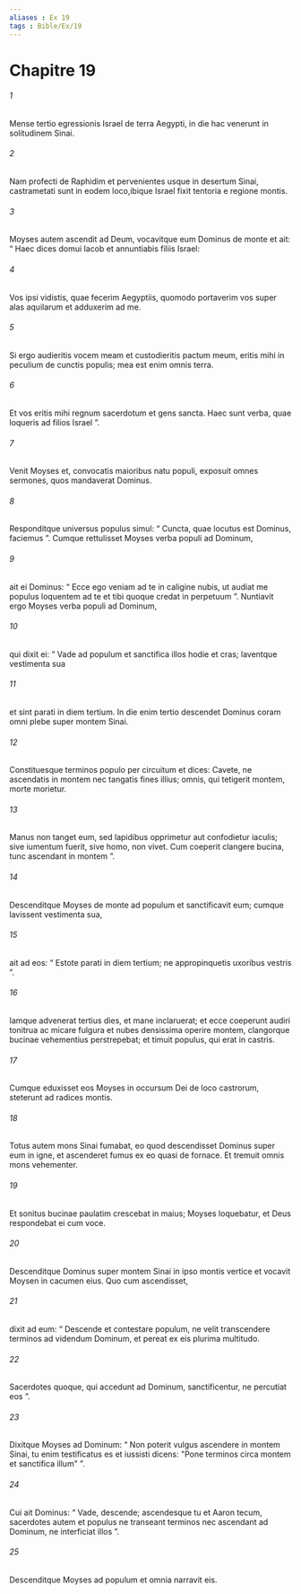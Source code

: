 ```yaml
---
aliases : Ex 19
tags : Bible/Ex/19
---
```


# Chapitre 19

###### 1
Mense tertio egressionis Israel de terra Aegypti, in die hac venerunt in solitudinem Sinai. 
###### 2
Nam profecti de Raphidim et pervenientes usque in desertum Sinai, castrametati sunt in eodem loco,ibique Israel fixit tentoria e regione montis.
###### 3
Moyses autem ascendit ad Deum, vocavitque eum Dominus de monte et ait: “ Haec dices domui Iacob et annuntiabis filiis Israel:
###### 4
Vos ipsi vidistis, quae fecerim Aegyptiis, quomodo portaverim vos super alas aquilarum et adduxerim ad me.
###### 5
Si ergo audieritis vocem meam et custodieritis pactum meum, eritis mihi in peculium de cunctis populis; mea est enim omnis terra.
###### 6
Et vos eritis mihi regnum sacerdotum et gens sancta. Haec sunt verba, quae loqueris ad filios Israel ”.
###### 7
Venit Moyses et, convocatis maioribus natu populi, exposuit omnes sermones, quos mandaverat Dominus. 
###### 8
Responditque universus populus simul: “ Cuncta, quae locutus est Dominus, faciemus ”. Cumque rettulisset Moyses verba populi ad Dominum, 
###### 9
ait ei Dominus: “ Ecce ego veniam ad te in caligine nubis, ut audiat me populus loquentem ad te et tibi quoque credat in perpetuum ”. Nuntiavit ergo Moyses verba populi ad Dominum, 
###### 10
qui dixit ei: “ Vade ad populum et sanctifica illos hodie et cras; laventque vestimenta sua 
###### 11
et sint parati in diem tertium. In die enim tertio descendet Dominus coram omni plebe super montem Sinai. 
###### 12
Constituesque terminos populo per circuitum et dices: Cavete, ne ascendatis in montem nec tangatis fines illius; omnis, qui tetigerit montem, morte morietur. 
###### 13
Manus non tanget eum, sed lapidibus opprimetur aut confodietur iaculis; sive iumentum fuerit, sive homo, non vivet. Cum coeperit clangere bucina, tunc ascendant in montem ”. 
###### 14
Descenditque Moyses de monte ad populum et sanctificavit eum; cumque lavissent vestimenta sua, 
###### 15
ait ad eos: “ Estote parati in diem tertium; ne appropinquetis uxoribus vestris ”.
###### 16
Iamque advenerat tertius dies, et mane inclaruerat; et ecce coeperunt audiri tonitrua ac micare fulgura et nubes densissima operire montem, clangorque bucinae vehementius perstrepebat; et timuit populus, qui erat in castris. 
###### 17
Cumque eduxisset eos Moyses in occursum Dei de loco castrorum, steterunt ad radices montis. 
###### 18
Totus autem mons Sinai fumabat, eo quod descendisset Dominus super eum in igne, et ascenderet fumus ex eo quasi de fornace. Et tremuit omnis mons vehementer. 
###### 19
Et sonitus bucinae paulatim crescebat in maius; Moyses loquebatur, et Deus respondebat ei cum voce.
###### 20
Descenditque Dominus super montem Sinai in ipso montis vertice et vocavit Moysen in cacumen eius. Quo cum ascendisset, 
###### 21
dixit ad eum: “ Descende et contestare populum, ne velit transcendere terminos ad videndum Dominum, et pereat ex eis plurima multitudo. 
###### 22
Sacerdotes quoque, qui accedunt ad Dominum, sanctificentur, ne percutiat eos ”. 
###### 23
Dixitque Moyses ad Dominum: “ Non poterit vulgus ascendere in montem Sinai, tu enim testificatus es et iussisti dicens: "Pone terminos circa montem et sanctifica illum" ”. 
###### 24
Cui ait Dominus: “ Vade, descende; ascendesque tu et Aaron tecum, sacerdotes autem et populus ne transeant terminos nec ascendant ad Dominum, ne interficiat illos ”. 
###### 25
Descenditque Moyses ad populum et omnia narravit eis.
